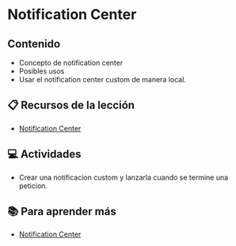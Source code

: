 # Notification Center

## Contenido

- Concepto de notification center
- Posibles usos
- Usar el notification center custom de manera local.

## :clipboard: Recursos de la lección

- [Notification Center](https://docs.google.com/presentation/d/1z4tzDpAKnPGsp4Tgv6sexXnZHq6z93QDHn2SmtQjx3s/edit?usp=sharing)

## :computer: Actividades

- Crear una notificacion custom y lanzarla cuando se termine una peticion.


## :books: Para aprender más

- [Notification Center](https://developer.apple.com/documentation/foundation/notificationcenter)
